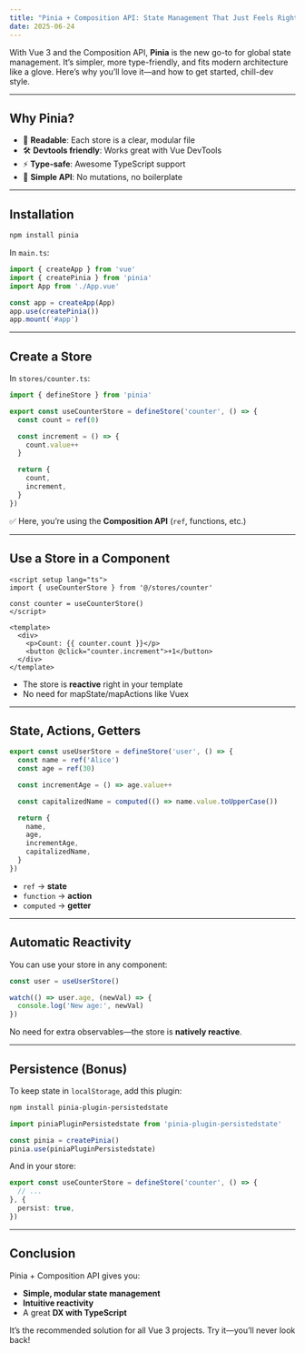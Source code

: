 ```yaml
---
title: "Pinia + Composition API: State Management That Just Feels Right"
date: 2025-06-24
---
```


With Vue 3 and the Composition API, **Pinia** is the new go-to for global state management. It’s simpler, more type-friendly, and fits modern architecture like a glove. Here’s why you’ll love it—and how to get started, chill-dev style.

---

## Why Pinia?

- 🧠 **Readable**: Each store is a clear, modular file
- 🛠️ **Devtools friendly**: Works great with Vue DevTools
- ⚡ **Type-safe**: Awesome TypeScript support
- 🎯 **Simple API**: No mutations, no boilerplate

---

## Installation

```bash
npm install pinia
```

In `main.ts`:

```ts
import { createApp } from 'vue'
import { createPinia } from 'pinia'
import App from './App.vue'

const app = createApp(App)
app.use(createPinia())
app.mount('#app')
```

---

## Create a Store

In `stores/counter.ts`:

```ts
import { defineStore } from 'pinia'

export const useCounterStore = defineStore('counter', () => {
  const count = ref(0)

  const increment = () => {
    count.value++
  }

  return {
    count,
    increment,
  }
})
```

✅ Here, you’re using the **Composition API** (`ref`, functions, etc.)

---

## Use a Store in a Component

```vue
<script setup lang="ts">
import { useCounterStore } from '@/stores/counter'

const counter = useCounterStore()
</script>

<template>
  <div>
    <p>Count: {{ counter.count }}</p>
    <button @click="counter.increment">+1</button>
  </div>
</template>
```

* The store is **reactive** right in your template
* No need for mapState/mapActions like Vuex

---

## State, Actions, Getters

```ts
export const useUserStore = defineStore('user', () => {
  const name = ref('Alice')
  const age = ref(30)

  const incrementAge = () => age.value++

  const capitalizedName = computed(() => name.value.toUpperCase())

  return {
    name,
    age,
    incrementAge,
    capitalizedName,
  }
})
```

* `ref` → **state**
* `function` → **action**
* `computed` → **getter**

---

## Automatic Reactivity

You can use your store in any component:

```ts
const user = useUserStore()

watch(() => user.age, (newVal) => {
  console.log('New age:', newVal)
})
```

No need for extra observables—the store is **natively reactive**.

---

## Persistence (Bonus)

To keep state in `localStorage`, add this plugin:

```bash
npm install pinia-plugin-persistedstate
```

```ts
import piniaPluginPersistedstate from 'pinia-plugin-persistedstate'

const pinia = createPinia()
pinia.use(piniaPluginPersistedstate)
```

And in your store:

```ts
export const useCounterStore = defineStore('counter', () => {
  // ...
}, {
  persist: true,
})
```

---

## Conclusion

Pinia + Composition API gives you:

* **Simple, modular state management**
* **Intuitive reactivity**
* A great **DX with TypeScript**

It’s the recommended solution for all Vue 3 projects. Try it—you’ll never look back!
